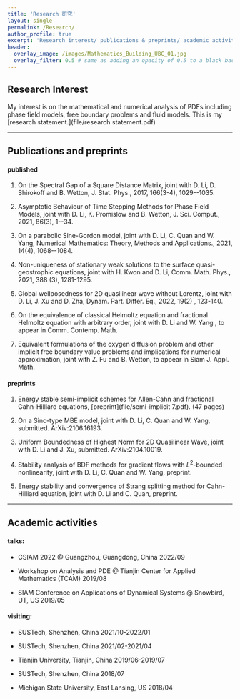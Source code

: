 ```yaml
---
title: 'Research 研究'
layout: single
permalink: /Research/
author_profile: true
excerpt: 'Research interest/ publications & preprints/ academic activities '
header:
  overlay_image: /images/Mathematics_Building_UBC_01.jpg
  overlay_filter: 0.5 # same as adding an opacity of 0.5 to a black background
---
```


## Research Interest

My interest is on the mathematical and numerical analysis of PDEs including phase field models, free boundary problems and fluid models. This is my [research statement.](file/research statement.pdf) 

-----

## Publications and preprints

#### published

 1. On the Spectral Gap of a Square Distance Matrix, joint with D. Li, D. Shirokoff and B. Wetton, J. Stat. Phys., 2017, 166(3-4), 1029--1035.

 2. Asymptotic Behaviour of Time Stepping Methods for Phase Field Models, joint with D. Li, K. Promislow and B. Wetton, J. Sci. Comput., 2021, 86(3), 1--34. 

 3. On a parabolic Sine-Gordon model, joint with D. Li, C. Quan and W. Yang, Numerical Mathematics: Theory, Methods and Applications., 2021, 14(4), 1068--1084.

 4. Non-uniqueness of stationary weak solutions to the surface quasi-geostrophic  equations, joint with H. Kwon and D. Li, Comm. Math. Phys., 2021, 388 (3), 1281-1295.

 5. Global wellposedness for 2D quasilinear wave without Lorentz, joint with D. Li, J. Xu and D. Zha, Dynam. Part. Differ. Eq.,  2022,  19(2) ,  123-140.

 6. On the equivalence of classical Helmoltz equation and fractional Helmoltz equation with arbitrary order, joint with D. Li and W. Yang , to appear in Comm. Contemp. Math.

 7. Equivalent formulations of the oxygen diffusion problem and other implicit free boundary value problems and implications for numerical approximation, joint with Z. Fu and B. Wetton, to appear in Siam J. Appl. Math.

#### preprints


 1. Energy stable semi-implicit schemes for Allen-Cahn and fractional Cahn-Hilliard equations, [preprint](file/semi-implicit 7.pdf). (47 pages)

 2. On a Sinc-type MBE model, joint with D. Li, C. Quan and W. Yang, submitted. ArXiv:2106.16193.

 3. Uniform Boundedness of Highest Norm for 2D Quasilinear Wave,  joint with D. Li and J. Xu, submitted. ArXiv:2104.10019.

 4. Stability analysis of BDF methods for gradient flows with $L^2$-bounded nonlinearity, joint with D. Li, C. Quan and W. Yang, preprint.

 5. Energy stability and convergence of Strang splitting method for Cahn-Hilliard equation, joint with D. Li and C. Quan, preprint.
 
 
 -----
 
 
 ## Academic activities
 
 #### talks:

* CSIAM 2022 @ Guangzhou, Guangdong, China                                                                     2022/09

* Workshop on Analysis and PDE @ Tianjin Center for Applied Mathematics (TCAM)       2019/08

* SIAM Conference on Applications of Dynamical Systems @ Snowbird, UT, US                2019/05



#### visiting:

* SUSTech, Shenzhen, China                                                                                         2021/10-2022/01

* SUSTech, Shenzhen, China                                                                                         2021/02-2021/04

* Tianjin University, Tianjin, China                                                                                2019/06-2019/07

* SUSTech, Shenzhen, China                                                                                                         2018/07

* Michigan State University, East Lansing, US                                                                            2018/04



